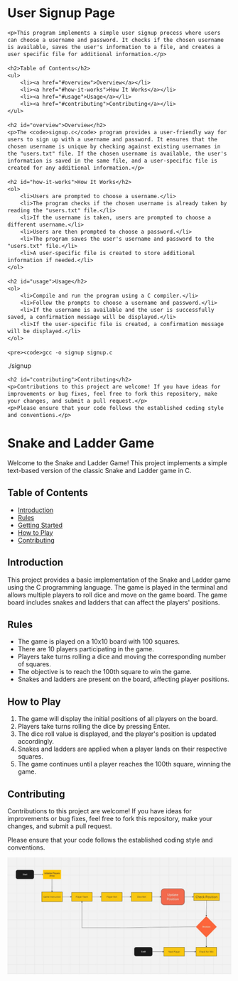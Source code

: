 
<html>
<head>

</head>
<body>
    <h1>User Signup Page</h1>

    <p>This program implements a simple user signup process where users can choose a username and password. It checks if the chosen username is available, saves the user's information to a file, and creates a user specific file for additional information.</p>

    <h2>Table of Contents</h2>
    <ul>
        <li><a href="#overview">Overview</a></li>
        <li><a href="#how-it-works">How It Works</a></li>
        <li><a href="#usage">Usage</a></li>
        <li><a href="#contributing">Contributing</a></li>
    </ul>

    <h2 id="overview">Overview</h2>
    <p>The <code>signup.c</code> program provides a user-friendly way for users to sign up with a username and password. It ensures that the chosen username is unique by checking against existing usernames in the "users.txt" file. If the chosen username is available, the user's information is saved in the same file, and a user-specific file is created for any additional information.</p>

    <h2 id="how-it-works">How It Works</h2>
    <ol>
        <li>Users are prompted to choose a username.</li>
        <li>The program checks if the chosen username is already taken by reading the "users.txt" file.</li>
        <li>If the username is taken, users are prompted to choose a different username.</li>
        <li>Users are then prompted to choose a password.</li>
        <li>The program saves the user's username and password to the "users.txt" file.</li>
        <li>A user-specific file is created to store additional information if needed.</li>
    </ol>

    <h2 id="usage">Usage</h2>
    <ol>
        <li>Compile and run the program using a C compiler.</li>
        <li>Follow the prompts to choose a username and password.</li>
        <li>If the username is available and the user is successfully saved, a confirmation message will be displayed.</li>
        <li>If the user-specific file is created, a confirmation message will be displayed.</li>
    </ol>

    <pre><code>gcc -o signup signup.c
./signup</code></pre>

    <h2 id="contributing">Contributing</h2>
    <p>Contributions to this project are welcome! If you have ideas for improvements or bug fixes, feel free to fork this repository, make your changes, and submit a pull request.</p>
    <p>Please ensure that your code follows the established coding style and conventions.</p>
</body>
</html>


<!DOCTYPE html>
<html>

<body>

<h1>Snake and Ladder Game</h1>
<p>Welcome to the Snake and Ladder Game! This project implements a simple text-based version of the classic Snake and Ladder game in C.</p>

<h2>Table of Contents</h2>
<ul>
    <li><a href="#introduction">Introduction</a></li>
    <li><a href="#rules">Rules</a></li>
    <li><a href="#getting-started">Getting Started</a></li>
    <li><a href="#how-to-play">How to Play</a></li>
    <li><a href="#contributing">Contributing</a></li>
</ul>

<h2 id="introduction">Introduction</h2>
<p>This project provides a basic implementation of the Snake and Ladder game using the C programming language. The game is played in the terminal and allows multiple players to roll dice and move on the game board. The game board includes snakes and ladders that can affect the players' positions.</p>

<h2 id="rules">Rules</h2>
<ul>
    <li>The game is played on a 10x10 board with 100 squares.</li>
    <li>There are 10 players participating in the game.</li>
    <li>Players take turns rolling a dice and moving the corresponding number of squares.</li>
    <li>The objective is to reach the 100th square to win the game.</li>
    <li>Snakes and ladders are present on the board, affecting player positions.</li>
</ul>


<h2 id="how-to-play">How to Play</h2>
<ol>
    <li>The game will display the initial positions of all players on the board.</li>
    <li>Players take turns rolling the dice by pressing Enter.</li>
    <li>The dice roll value is displayed, and the player's position is updated accordingly.</li>
    <li>Snakes and ladders are applied when a player lands on their respective squares.</li>
    <li>The game continues until a player reaches the 100th square, winning the game.</li>
</ol>

<h2 id="contributing">Contributing</h2>
<p>Contributions to this project are welcome! If you have ideas for improvements or bug fixes, feel free to fork this repository, make your changes, and submit a pull request.</p>
<p>Please ensure that your code follows the established coding style and conventions.</p>

<img src="https://github.com/yogi428/codewithC/blob/main/WhatsApp%20Image%202023-07-31%20at%2021.08.04.jpg"></img>

</body>
</html>
